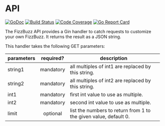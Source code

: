 # API

[![GoDoc](https://godoc.org/github.com/rvflash/fizzbuzz/api?status.svg)](https://godoc.org/github.com/rvflash/fizzbuzz/api)
[![Build Status](https://img.shields.io/travis/rvflash/fizzbuzz/api.svg)](https://travis-ci.org/rvflash/fizzbuzz/api)
[![Code Coverage](https://img.shields.io/codecov/c/github/rvflash/fizzbuzz/api.svg)](http://codecov.io/github/rvflash/fizzbuzz/api?branch=master)
[![Go Report Card](https://goreportcard.com/badge/github.com/rvflash/fizzbuzz/api)](https://goreportcard.com/report/github.com/rvflash/fizzbuzz/api)

The FizzBuzz API provides a Gin handler to catch requests to customize your own FizzBuzz.
It returns the result as a JSON string.

This handler takes the following GET parameters:

| parameters | required? | description                                                      |
|------------|:---------:|------------------------------------------------------------------|
| string1    | mandatory | all multiples of int1 are replaced by this string.               |
| string2    | mandatory | all multiples of int2 are replaced by this string.               |
| int1       | mandatory | first int value to use as multiple.                              |
| int2       | mandatory | second int value to use as multiple.                             |
| limit      |  optional | list the numbers to return from 1 to the given value, default 0. |